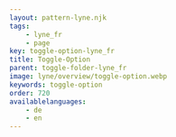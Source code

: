 ```yaml
---
layout: pattern-lyne.njk
tags: 
    - lyne_fr
    - page
key: toggle-option-lyne_fr
title: Toggle-Option
parent: toggle-folder-lyne_fr
image: lyne/overview/toggle-option.webp
keywords: toggle-option
order: 720
availablelanguages: 
    - de
    - en
---
```

